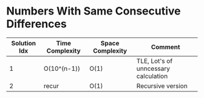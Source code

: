 # Numbers With Same Consecutive Differences

| Solution Idx | Time Complexity | Space Complexity | Comment                              |
| ------------ | --------------- | ---------------- | ------------------------------------ |
| 1            | O(10^(n-1))     | O(1)             | TLE, Lot's of unncessary calculation |
| 2            | recur           | O(1)             | Recursive version                    |
